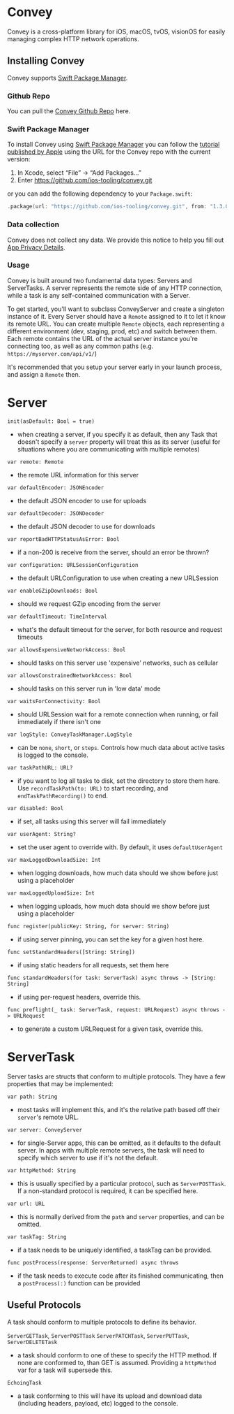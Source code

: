 # Convey

Convey is a cross-platform library for iOS, macOS, tvOS, visionOS for easily managing complex HTTP network operations.

## Installing Convey
Convey supports [Swift Package Manager](https://www.swift.org/package-manager/).

### Github Repo

You can pull the [Convey Github Repo](https://github.com/ios-tooling/convey/) here.

### Swift Package Manager

To install Convey using [Swift Package Manager](https://github.com/apple/swift-package-manager) you can follow the [tutorial published by Apple](https://developer.apple.com/documentation/xcode/adding_package_dependencies_to_your_app) using the URL for the Convey repo with the current version:

1. In Xcode, select “File” → “Add Packages...”
1. Enter https://github.com/ios-tooling/convey.git

or you can add the following dependency to your `Package.swift`:

```swift
.package(url: "https://github.com/ios-tooling/convey.git", from: "1.3.0")
```


### Data collection

Convey does not collect any data. We provide this notice to help you fill out [App Privacy Details](https://developer.apple.com/app-store/app-privacy-details/).

### Usage

Convey is built around two fundamental data types: Servers and ServerTasks. A server represents the remote side of any HTTP connection, while a task is any self-contained communication with a Server.

To get started, you'll want to subclass ConveyServer and create a singleton instance of it. Every Server should have a `Remote` assigned to it to let it know its remote URL. You can create multiple `Remote` objects, each representing a different environment (dev, staging, prod, etc) and switch between them. Each remote contains the URL of the actual server instance you're connecting too, as well as any common paths (e.g. `https://myserver.com/api/v1/`)

It's recommended that you setup your server early in your launch process, and assign a `Remote` then. 

# Server

`init(asDefault: Bool = true)`

- when creating a server, if you specify it as default, then any Task that doesn't specify a `server` property will treat this as its server (useful for situations where you are communicating with multiple remotes)

`var remote: Remote`				

- the remote URL information for this server

`var defaultEncoder: JSONEncoder`	

- the default JSON encoder to use for uploads

`var defaultDecoder: JSONDecoder`	

- the default JSON decoder to use for downloads

`var reportBadHTTPStatusAsError: Bool`

- if a non-200 is receive from the server, should an error be thrown?

`var configuration: URLSessionConfiguration`

- the default URLConfiguration to use when creating a new URLSession

`var enableGZipDownloads: Bool`

- should we request GZip encoding from the server

`var defaultTimeout: TimeInterval`

- what's the default timeout for the server, for both resource and request timeouts

`var allowsExpensiveNetworkAccess: Bool`

- should tasks on this server use 'expensive' networks, such as cellular

`var allowsConstrainedNetworkAccess: Bool`

- should tasks on this server run in 'low data' mode

`var waitsForConnectivity: Bool`

- should URLSession wait for a remote connection when running, or fail immediately if there isn't one

`var logStyle: ConveyTaskManager.LogStyle`

- can be `none`, `short`, or `steps`. Controls how much data about active tasks is logged to the console.

`var taskPathURL: URL?`

- if you want to log all tasks to disk, set the directory to store them here. Use `recordTaskPath(to: URL)` to start recording, and `endTaskPathRecording()` to end.

`var disabled: Bool`

- if set, all tasks using this server will fail immediately

`var userAgent: String?`

- set the user agent to override with. By default, it uses `defaultUserAgent`

`var maxLoggedDownloadSize: Int`

- when logging downloads, how much data should we show before just using a placeholder

`var maxLoggedUploadSize: Int`

- when logging uploads, how much data should we show before just using a placeholder

`func register(publicKey: String, for server: String)`

- if using server pinning, you can set the key for a given host here.

`func setStandardHeaders([String: String])`

- if using static headers for all requests, set them here

`func standardHeaders(for task: ServerTask) async throws -> [String: String]`

- if using per-request headers, override this.

`func preflight(_ task: ServerTask, request: URLRequest) async throws -> URLRequest`

- to generate a custom URLRequest for a given task, override this.



# ServerTask

Server tasks are structs that conform to multiple protocols. They have a few properties that may be implemented:

`var path: String`

- most tasks will implement this, and it's the relative path based off their `server`'s remote URL.

`var server: ConveyServer`

- for single-Server apps, this can be omitted, as it defaults to the default server. In apps with multiple remote servers, the task will need to specify which server to use if it's not the default.

`var httpMethod: String`

- this is usually specified by a particular protocol, such as `ServerPOSTTask`. If a non-standard protocol is required, it can be specified here.

`var url: URL`

- this is normally derived from the `path` and `server` properties, and can be omitted.

`var taskTag: String`

- if a task needs to be uniquely identified, a taskTag can be provided.

`func postProcess(response: ServerReturned) async throws`

- if the task needs to execute code after its finished communicating, then a `postProcess(:)` function can be provided

## Useful Protocols

A task should conform to multiple protocols to define its behavior.

`ServerGETTask`, `ServerPOSTTask` `ServerPATCHTask`, `ServerPUTTask`, `ServerDELETETask`

- a task should conform to one of these to specify the HTTP method. If none are conformed to, than GET is assumed. Providing a `httpMethod` var for a task will supersede this.

`EchoingTask`

- a task conforming to this will have its upload and download data (including headers, payload, etc) logged to the console.

 








